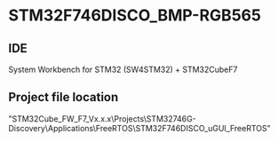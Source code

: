 # STM32F746DISCO_BMP-RGB565
[](
<http://y2kblog.seesaa.net/>
)

## IDE
System Workbench for STM32 (SW4STM32) + STM32CubeF7

## Project file location
"STM32Cube_FW_F7_Vx.x.x\Projects\STM32746G-Discovery\Applications\FreeRTOS\STM32F746DISCO_uGUI_FreeRTOS"
